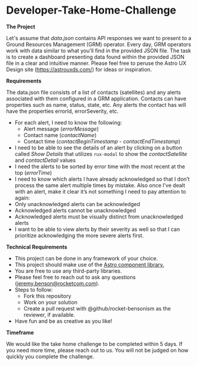 # Developer-Take-Home-Challenge



**The Project**

Let's assume that _data.json_ contains API responses we want to present to a Ground Resources Management (GRM) operator. Every day, GRM operators work with data similar to what you'll find in the provided JSON file. The task is to create a dashboard presenting data found within the provided JSON file in a clear and intuitive manner.
Please feel free to peruse the Astro UX Design site (https://astrouxds.com/) for ideas or inspiration.

**Requirements**

The data.json file consists of a list of contacts (satellites) and any alerts associated with them configured in a GRM application. Contacts can have properties such as name, status, state, etc. Any alerts the contact has will have the properties errorId, errorSeverity, etc.

- For each alert, I need to know the following:
  - Alert message (_errorMessage_)
  - Contact name (_contactName_)
  - Contact time (_contactBeginTimestamp_ - _contactEndTimestamp_)
- I need to be able to see the details of an alert by clicking on a button called _Show Details_ that utilizes `rux-modal` to show the _contactSatellite_ and _contactDetail_ values
- I need the alerts to be sorted by error time with the most recent at the top (_errorTime_)
- I need to know which alerts I have already acknowledged so that I don’t process the same alert multiple times by mistake. Also once I’ve dealt with an alert, make it clear it’s not something I need to pay attention to again:
- Only unacknowledged alerts can be acknowledged
- Acknowledged alerts cannot be unacknowledged
- Acknowledged alerts must be visually distinct from unacknowledged alerts
- I want to be able to view alerts by their severity as well so that I can prioritize acknowledging the more severe alerts first.

**Technical Requirements**

- This project can be done in any framework of your choice.
- This project should make use of the [Astro component library.](https://astro-components.netlify.app/)
- You are free to use any third-party libraries.
- Please feel free to reach out to ask any questions (jeremy.benson@rocketcom.com).
- Steps to follow:
  - Fork this repository
  - Work on your solution
  - Create a pull request with @github/rocket-bensonism as the reviewer, if available.
- Have fun and be as creative as you like!

**Timeframe**

We would like the take home challenge to be completed within 5 days. If you need more time, please reach out to us. You will not be judged on how quickly you complete the challenge.
